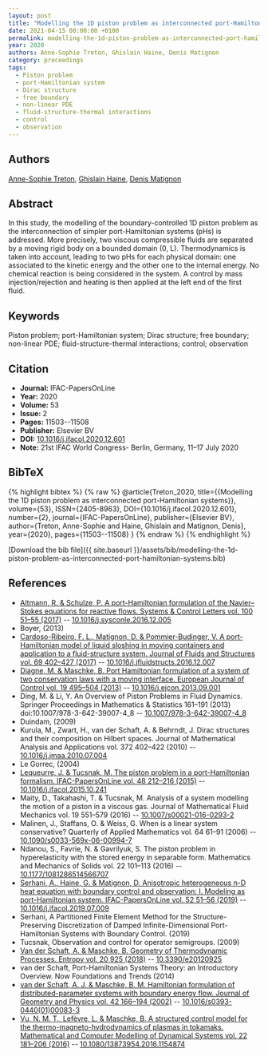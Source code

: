 ```yaml
---
layout: post
title: "Modelling the 1D piston problem as interconnected port-Hamiltonian systems"
date: 2021-04-15 00:00:00 +0100
permalink: modelling-the-1d-piston-problem-as-interconnected-port-hamiltonian-systems
year: 2020
authors: Anne-Sophie Treton, Ghislain Haine, Denis Matignon
category: proceedings
tags:
  - Piston problem
  - port-Hamiltonian system
  - Dirac structure
  - free boundary
  - non-linear PDE
  - fluid-structure-thermal interactions
  - control
  - observation
---
```

 
## Authors
[Anne-Sophie Treton](authors/anne-sophie-treton), [Ghislain Haine](authors/ghislain-haine), [Denis Matignon](authors/denis-matignon)
 
## Abstract
In this study, the modelling of the boundary-controlled 1D piston problem as the interconnection of simpler port-Hamiltonian systems (pHs) is addressed. More precisely, two viscous compressible fluids are separated by a moving rigid body on a bounded domain (0, L). Thermodynamics is taken into account, leading to two pHs for each physical domain: one associated to the kinetic energy and the other one to the internal energy. No chemical reaction is being considered in the system. A control by mass injection/rejection and heating is then applied at the left end of the first fluid.
 
## Keywords
Piston problem; port-Hamiltonian system; Dirac structure; free boundary; non-linear PDE; fluid-structure-thermal interactions; control; observation
 
## Citation
- **Journal:** IFAC-PapersOnLine
- **Year:** 2020
- **Volume:** 53
- **Issue:** 2
- **Pages:** 11503--11508
- **Publisher:** Elsevier BV
- **DOI:** [10.1016/j.ifacol.2020.12.601](https://doi.org/10.1016/j.ifacol.2020.12.601)
- **Note:** 21st IFAC World Congress- Berlin, Germany, 11–17 July 2020
 
## BibTeX
{% highlight bibtex %}
{% raw %}
@article{Treton_2020,
  title={{Modelling the 1D piston problem as interconnected port-Hamiltonian systems}},
  volume={53},
  ISSN={2405-8963},
  DOI={10.1016/j.ifacol.2020.12.601},
  number={2},
  journal={IFAC-PapersOnLine},
  publisher={Elsevier BV},
  author={Treton, Anne-Sophie and Haine, Ghislain and Matignon, Denis},
  year={2020},
  pages={11503--11508}
}
{% endraw %}
{% endhighlight %}
 
[Download the bib file]({{ site.baseurl }}/assets/bib/modelling-the-1d-piston-problem-as-interconnected-port-hamiltonian-systems.bib)
 
## References
- [Altmann, R. & Schulze, P. A port-Hamiltonian formulation of the Navier–Stokes equations for reactive flows. Systems &amp; Control Letters vol. 100 51–55 (2017)](a-port-hamiltonian-formulation-of-the-navier-stokes-equations-for-reactive-flows) -- [10.1016/j.sysconle.2016.12.005](https://doi.org/10.1016/j.sysconle.2016.12.005)
- Boyer, (2013)
- [Cardoso-Ribeiro, F. L., Matignon, D. & Pommier-Budinger, V. A port-Hamiltonian model of liquid sloshing in moving containers and application to a fluid-structure system. Journal of Fluids and Structures vol. 69 402–427 (2017)](a-port-hamiltonian-model-of-liquid-sloshing-in-moving-containers-and-application-to-a-fluid-structure-system) -- [10.1016/j.jfluidstructs.2016.12.007](https://doi.org/10.1016/j.jfluidstructs.2016.12.007)
- [Diagne, M. & Maschke, B. Port Hamiltonian formulation of a system of two conservation laws with a moving interface. European Journal of Control vol. 19 495–504 (2013)](port-hamiltonian-formulation-of-a-system-of-two-conservation-laws-with-a-moving-interface) -- [10.1016/j.ejcon.2013.09.001](https://doi.org/10.1016/j.ejcon.2013.09.001)
- Ding, M. & Li, Y. An Overview of Piston Problems in Fluid Dynamics. Springer Proceedings in Mathematics &amp; Statistics 161–191 (2013) doi:10.1007/978-3-642-39007-4_8 -- [10.1007/978-3-642-39007-4_8](https://doi.org/10.1007/978-3-642-39007-4_8)
- Duindam, (2009)
- Kurula, M., Zwart, H., van der Schaft, A. & Behrndt, J. Dirac structures and their composition on Hilbert spaces. Journal of Mathematical Analysis and Applications vol. 372 402–422 (2010) -- [10.1016/j.jmaa.2010.07.004](https://doi.org/10.1016/j.jmaa.2010.07.004)
- Le Gorrec, (2004)
- [Lequeurre, J. & Tucsnak, M. The piston problem in a port-Hamiltonian formalism. IFAC-PapersOnLine vol. 48 212–216 (2015)](the-piston-problem-in-a-port-hamiltonian-formalism) -- [10.1016/j.ifacol.2015.10.241](https://doi.org/10.1016/j.ifacol.2015.10.241)
- Maity, D., Takahashi, T. & Tucsnak, M. Analysis of a system modelling the motion of a piston in a viscous gas. Journal of Mathematical Fluid Mechanics vol. 19 551–579 (2016) -- [10.1007/s00021-016-0293-2](https://doi.org/10.1007/s00021-016-0293-2)
- Malinen, J., Staffans, O. & Weiss, G. When is a linear system conservative? Quarterly of Applied Mathematics vol. 64 61–91 (2006) -- [10.1090/s0033-569x-06-00994-7](https://doi.org/10.1090/s0033-569x-06-00994-7)
- Ndanou, S., Favrie, N. & Gavrilyuk, S. The piston problem in hyperelasticity with the stored energy in separable form. Mathematics and Mechanics of Solids vol. 22 101–113 (2016) -- [10.1177/1081286514566707](https://doi.org/10.1177/1081286514566707)
- [Serhani, A., Haine, G. & Matignon, D. Anisotropic heterogeneous n-D heat equation with boundary control and observation: I. Modeling as port-Hamiltonian system. IFAC-PapersOnLine vol. 52 51–56 (2019)](anisotropic-heterogeneous-n-d-heat-equation-with-boundary-control-and-observation-i-modeling-as-port-hamiltonian-system) -- [10.1016/j.ifacol.2019.07.009](https://doi.org/10.1016/j.ifacol.2019.07.009)
- Serhani, A Partitioned Finite Element Method for the Structure-Preserving Discretization of Damped Infinite-Dimensional Port-Hamiltonian Systems with Boundary Control. (2019)
- Tucsnak, Observation and control for operator semigroups. (2009)
- [Van der Schaft, A. & Maschke, B. Geometry of Thermodynamic Processes. Entropy vol. 20 925 (2018)](geometry-of-thermodynamic-processes) -- [10.3390/e20120925](https://doi.org/10.3390/e20120925)
- van der Schaft, Port-Hamiltonian Systems Theory: an Introductory Overview. Now Foundations and Trends (2014)
- [van der Schaft, A. J. & Maschke, B. M. Hamiltonian formulation of distributed-parameter systems with boundary energy flow. Journal of Geometry and Physics vol. 42 166–194 (2002)](hamiltonian-formulation-of-distributed-parameter-systems-with-boundary-energy-flow) -- [10.1016/s0393-0440(01)00083-3](https://doi.org/10.1016/s0393-0440(01)00083-3)
- [Vu, N. M. T., Lefèvre, L. & Maschke, B. A structured control model for the thermo-magneto-hydrodynamics of plasmas in tokamaks. Mathematical and Computer Modelling of Dynamical Systems vol. 22 181–206 (2016)](a-structured-control-model-for-the-thermo-magneto-hydrodynamics-of-plasmas-in-tokamaks) -- [10.1080/13873954.2016.1154874](https://doi.org/10.1080/13873954.2016.1154874)

